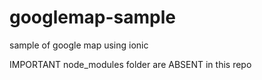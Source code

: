 # googlemap-sample
sample of google map using ionic

IMPORTANT
node_modules folder are ABSENT in this repo
